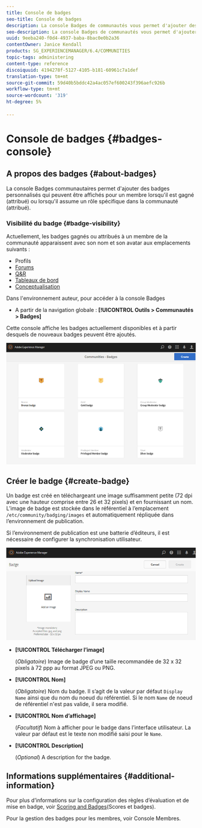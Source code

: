 ```yaml
---
title: Console de badges
seo-title: Console de badges
description: La console Badges de communautés vous permet d'ajouter des badges personnalisés qui peuvent être affichés pour les membres lorsqu'ils sont gagnés (attribués) ou lorsqu'ils assument un rôle spécifique dans la communauté (affectés).
seo-description: La console Badges de communautés vous permet d'ajouter des badges personnalisés qui peuvent être affichés pour les membres lorsqu'ils sont gagnés (attribués) ou lorsqu'ils assument un rôle spécifique dans la communauté (affectés).
uuid: 9eeba240-f0d4-4937-baba-8bac0e0b2a36
contentOwner: Janice Kendall
products: SG_EXPERIENCEMANAGER/6.4/COMMUNITIES
topic-tags: administering
content-type: reference
discoiquuid: 4194278f-5127-4105-b181-60961c7a1def
translation-type: tm+mt
source-git-commit: 59d40b5bddc42a4ac057ef600243f396aefc926b
workflow-type: tm+mt
source-wordcount: '319'
ht-degree: 5%

---
```



# Console de badges {#badges-console}

## A propos des badges {#about-badges}

La console Badges communautaires permet d&#39;ajouter des badges personnalisés qui peuvent être affichés pour un membre lorsqu&#39;il est gagné (attribué) ou lorsqu&#39;il assume un rôle spécifique dans la communauté (attribué).

### Visibilité du badge {#badge-visibility}

Actuellement, les badges gagnés ou attribués à un membre de la communauté apparaissent avec son nom et son avatar aux emplacements suivants :

* Profils
* [Forums](forum.md)
* [Q&amp;R](working-with-qna.md)
* [Tableaux de bord](enabling-leaderboard.md)
* [Conceptualisation](ideation-feature.md)

Dans l&#39;environnement auteur, pour accéder à la console Badges

* A partir de la navigation globale : **[!UICONTROL Outils > Communautés > Badges]**

Cette console affiche les badges actuellement disponibles et à partir desquels de nouveaux badges peuvent être ajoutés.

![chlimage_1-242](assets/chlimage_1-242.png)

## Créer le badge {#create-badge}

Un badge est créé en téléchargeant une image suffisamment petite (72 dpi avec une hauteur comprise entre 26 et 32 pixels) et en fournissant un nom. L’image de badge est stockée dans le référentiel à l’emplacement `/etc/community/badging/images` et automatiquement répliquée dans l’environnement de publication.

Si l’environnement de publication est une batterie d’éditeurs, il est nécessaire de configurer la synchronisation [](sync.md)utilisateur.

![chlimage_1-243](assets/chlimage_1-243.png)

* **[!UICONTROL Télécharger l’image]**

   (*Obligatoire*) Image de badge d’une taille recommandée de 32 x 32 pixels à 72 ppp au format JPEG ou PNG.

* **[!UICONTROL Nom]**

   (*Obligatoire*) Nom du badge. Il s’agit de la valeur par défaut `Display Name` ainsi que du nom du noeud du référentiel. Si le nom `Name` de noeud de référentiel n&#39;est pas valide, il sera modifié.

* **[!UICONTROL Nom d’affichage]**

   (*Facultatif*) Nom à afficher pour le badge dans l’interface utilisateur. La valeur par défaut est le texte non modifié saisi pour le `Name`.

* **[!UICONTROL Description]**

   (*Optional*) A description for the badge.

## Informations supplémentaires {#additional-information}

Pour plus d’informations sur la configuration des règles d’évaluation et de mise en badge, voir [Scoring and Badges](implementing-scoring.md)(Scores et badges).

Pour la gestion des badges pour les membres, voir Console [](members.md)Membres.

